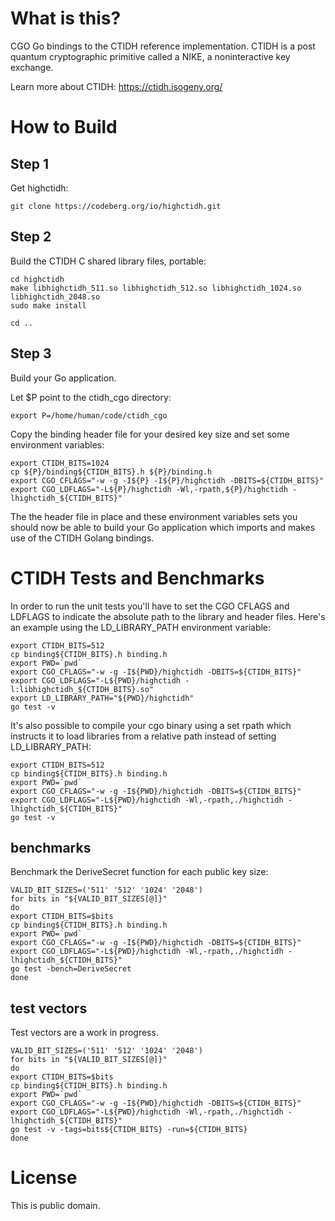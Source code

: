 
What is this?
=============

CGO Go bindings to the CTIDH reference implementation.
CTIDH is a post quantum cryptographic primitive called a NIKE,
a noninteractive key exchange.

Learn more about CTIDH: https://ctidh.isogeny.org/


How to Build
============

Step 1
------

Get highctidh:

```
git clone https://codeberg.org/io/highctidh.git
```

Step 2
------

Build the CTIDH C shared library files, portable:

```
cd highctidh
make libhighctidh_511.so libhighctidh_512.so libhighctidh_1024.so libhighctidh_2048.so
sudo make install

cd ..
```

Step 3
------

Build your Go application.

Let $P point to the ctidh_cgo directory:

```
export P=/home/human/code/ctidh_cgo
```

Copy the binding header file for your desired key size
and set some environment variables:

```
export CTIDH_BITS=1024
cp ${P}/binding${CTIDH_BITS}.h ${P}/binding.h
export CGO_CFLAGS="-w -g -I${P} -I${P}/highctidh -DBITS=${CTIDH_BITS}"
export CGO_LDFLAGS="-L${P}/highctidh -Wl,-rpath,${P}/highctidh -lhighctidh_${CTIDH_BITS}"
```

The the header file in place and these environment variables sets you
should now be able to build your Go application which imports and
makes use of the CTIDH Golang bindings.


CTIDH Tests and Benchmarks
===========================

In order to run the unit tests you'll have to set the CGO CFLAGS and
LDFLAGS to indicate the absolute path to the library and header
files. Here's an example using the LD_LIBRARY_PATH environment
variable:

```
export CTIDH_BITS=512
cp binding${CTIDH_BITS}.h binding.h
export PWD=`pwd`
export CGO_CFLAGS="-w -g -I${PWD}/highctidh -DBITS=${CTIDH_BITS}"
export CGO_LDFLAGS="-L${PWD}/highctidh -l:libhighctidh_${CTIDH_BITS}.so"
export LD_LIBRARY_PATH="${PWD}/highctidh"
go test -v
```

It's also possible to compile your cgo binary using a set rpath which
instructs it to load libraries from a relative path instead of setting
LD_LIBRARY_PATH:

```
export CTIDH_BITS=512
cp binding${CTIDH_BITS}.h binding.h
export PWD=`pwd`
export CGO_CFLAGS="-w -g -I${PWD}/highctidh -DBITS=${CTIDH_BITS}"
export CGO_LDFLAGS="-L${PWD}/highctidh -Wl,-rpath,./highctidh -lhighctidh_${CTIDH_BITS}"
go test -v
```


benchmarks
----------

Benchmark the DeriveSecret function for each public key size:

```
VALID_BIT_SIZES=('511' '512' '1024' '2048')
for bits in "${VALID_BIT_SIZES[@]}"
do
export CTIDH_BITS=$bits
cp binding${CTIDH_BITS}.h binding.h
export PWD=`pwd`
export CGO_CFLAGS="-w -g -I${PWD}/highctidh -DBITS=${CTIDH_BITS}"
export CGO_LDFLAGS="-L${PWD}/highctidh -Wl,-rpath,./highctidh -lhighctidh_${CTIDH_BITS}"
go test -bench=DeriveSecret
done

```


test vectors
------------

Test vectors are a work in progress.

```
VALID_BIT_SIZES=('511' '512' '1024' '2048')
for bits in "${VALID_BIT_SIZES[@]}"
do
export CTIDH_BITS=$bits
cp binding${CTIDH_BITS}.h binding.h
export PWD=`pwd`
export CGO_CFLAGS="-w -g -I${PWD}/highctidh -DBITS=${CTIDH_BITS}"
export CGO_LDFLAGS="-L${PWD}/highctidh -Wl,-rpath,./highctidh -lhighctidh_${CTIDH_BITS}"
go test -v -tags=bits${CTIDH_BITS} -run=${CTIDH_BITS}
done
```


License
=======

This is public domain.
